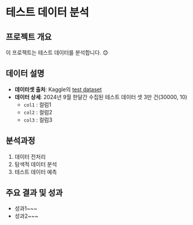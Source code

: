 # 테스트 데이터 분석

## 프로젝트 개요
이 프로젝트는 테스트 데이터를 분석합니다. :blush:

## 데이터 설명
- **데이터셋 출처**: Kaggle의 [test dataset](https://www.google.com)
- **데이터 상세**: 2024년 9월 한달간 수집된 테스트 데이터 셋 3만 건(30000, 10)
    - `col1` : 컬럼1
    - `col2` : 컬럼2
    - `col3` : 컬럼3
 
## 분석과정
1. 데이터 전처리
2. 탐색적 데이터 분석
3. 테스트 데이터 예측

## 주요 결과 및 성과
- 성과1~~~
- 성과2~~~
